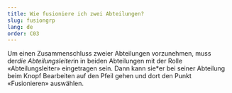 ```yaml
---
title: Wie fusioniere ich zwei Abteilungen?
slug: fusiongrp
lang: de
order: C03
---
```


Um einen Zusammenschluss zweier Abteilungen vorzunehmen, muss der*die Abteilungsleiter*in in beiden Abteilungen mit der Rolle «Abteilungsleiter» eingetragen sein. Dann kann sie*er bei seiner Abteilung beim Knopf Bearbeiten auf den Pfeil gehen und dort den Punkt «Fusionieren» auswählen.
